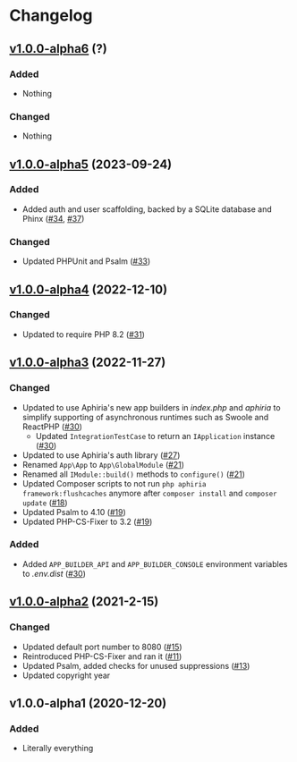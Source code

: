 # Changelog

## [v1.0.0-alpha6](https://github.com/aphiria/app/compare/v1.0.0-alpha5...v1.0.0-alpha6) (?)

### Added

- Nothing

### Changed

- Nothing

## [v1.0.0-alpha5](https://github.com/aphiria/app/compare/v1.0.0-alpha4...v1.0.0-alpha5) (2023-09-24)

### Added

- Added auth and user scaffolding, backed by a SQLite database and Phinx ([#34](https://github.com/aphiria/app/pull/34), [#37](https://github.com/aphiria/app/pull/37))

### Changed

- Updated PHPUnit and Psalm ([#33](https://github.com/aphiria/app/pull/33))

## [v1.0.0-alpha4](https://github.com/aphiria/app/compare/v1.0.0-alpha3...v1.0.0-alpha4) (2022-12-10)

### Changed

- Updated to require PHP 8.2 ([#31](https://github.com/aphiria/app/pull/31))

## [v1.0.0-alpha3](https://github.com/aphiria/app/compare/v1.0.0-alpha2...v1.0.0-alpha3) (2022-11-27)

### Changed

- Updated to use Aphiria's new app builders in _index.php_ and _aphiria_ to simplify supporting of asynchronous runtimes such as Swoole and ReactPHP ([#30](https://github.com/aphiria/app/pull/30))
  - Updated `IntegrationTestCase` to return an `IApplication` instance ([#30](https://github.com/aphiria/app/pull/30))
- Updated to use Aphiria's auth library ([#27](https://github.com/aphiria/app/pull/27))
- Renamed `App\App` to `App\GlobalModule` ([#21](https://github.com/aphiria/app/pull/21))
- Renamed all `IModule::build()` methods to `configure()` ([#21](https://github.com/aphiria/app/pull/21))
- Updated Composer scripts to not run `php aphiria framework:flushcaches` anymore after `composer install` and `composer update` ([#18](https://github.com/aphiria/app/pull/18))
- Updated Psalm to 4.10 ([#19](https://github.com/aphiria/app/pull/19))
- Updated PHP-CS-Fixer to 3.2 ([#19](https://github.com/aphiria/app/pull/19))

### Added

- Added `APP_BUILDER_API` and `APP_BUILDER_CONSOLE` environment variables to _.env.dist_ ([#30](https://github.com/aphiria/app/pull/30))

## [v1.0.0-alpha2](https://github.com/aphiria/app/compare/v1.0.0-alpha1...v1.0.0-alpha2) (2021-2-15)

### Changed

- Updated default port number to 8080 ([#15](https://github.com/aphiria/app/pull/15))
- Reintroduced PHP-CS-Fixer and ran it ([#11](https://github.com/aphiria/app/pull/11))
- Updated Psalm, added checks for unused suppressions ([#13](https://github.com/aphiria/app/pull/13))
- Updated copyright year

## v1.0.0-alpha1 (2020-12-20)

### Added

- Literally everything
